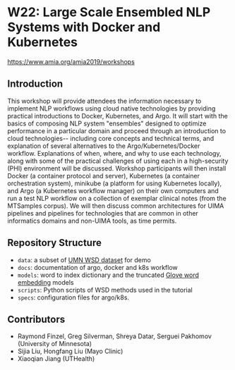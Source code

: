 # W22: Large Scale Ensembled NLP Systems with Docker and Kubernetes

https://www.amia.org/amia2019/workshops


## Introduction
This workshop will provide attendees the information necessary to implement NLP workflows using cloud native technologies by providing practical introductions to Docker, Kubernetes, and Argo. It will start with the basics of composing NLP system "ensembles" designed to optimize performance in a particular domain and proceed through an introduction to cloud technologies-- including core concepts and technical terms, and explanation of several alternatives to the Argo/Kubernetes/Docker workflow. Explanations of when, where, and why to use each technology, along with some of the practical challenges of using each in a high-security (PHI) environment will be discussed. Workshop participants will then install Docker (a container protocol and server), Kubernetes (a container orchestration system), minikube (a platform for using Kubernetes locally), and Argo (a Kubernetes workflow manager) on their own computers and run a test NLP workflow on a collection of exemplar clinical notes (from the MTSamples corpus). We will then discuss common architectures for UIMA pipelines and pipelines for technologies that are common in other informatics domains and non-UIMA tools, as time permits.

## Repository Structure

- `data`: a subset of [UMN WSD dataset](https://conservancy.umn.edu/handle/11299/137704) for demo
- `docs`: documentation of argo, docker and k8s workflow 
- `models`: word to index dictionary and the truncated [Glove word embedding](https://nlp.stanford.edu/projects/glove/) models 
- `scripts`: Python scripts of WSD methods used in the tutorial
- `specs`: configuration files for argo/k8s.


## Contributors

- Raymond Finzel, Greg Silverman, Shreya Datar, Serguei Pakhomov (University of Minnesota) 
- Sijia Liu, Hongfang Liu (Mayo Clinic) 
- Xiaoqian Jiang (UTHealth)
